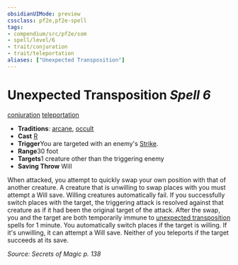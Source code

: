 ```yaml
---
obsidianUIMode: preview
cssclass: pf2e,pf2e-spell
tags:
- compendium/src/pf2e/som
- spell/level/6
- trait/conjuration
- trait/teleportation
aliases: ["Unexpected Transposition"]
---
```

# Unexpected Transposition *Spell 6*   
[conjuration](../../rules/traits/conjuration.md)  [teleportation](../../rules/traits/teleportation.md)  

- **Traditions**: [arcane](../../rules/traits/arcane.md), [occult](../../rules/traits/occult.md)
- **Cast** [R](../../rules/core-rulebook/chapter-9-playing-the-game.md#Actions "Reaction") 
- **Trigger**You are targeted with an enemy's [Strike](../../rules/actions/strike.md).
- **Range**30 foot
- **Targets**1 creature other than the triggering enemy
- **Saving Throw** Will

When attacked, you attempt to quickly swap your own position with that of another creature. A creature that is unwilling to swap places with you must attempt a Will save. Willing creatures automatically fail. If you successfully switch places with the target, the triggering attack is resolved against that creature as if it had been the original target of the attack. After the swap, you and the target are both temporarily immune to [unexpected transposition](../../../..//TTRPGShare-Pathfinder-2E-Vault/compendium/spells/unexpected-transposition-som.md) spells for 1 minute. You automatically switch places if the target is willing. If it's unwilling, it can attempt a Will save. Neither of you teleports if the target succeeds at its save.

*Source: Secrets of Magic p. 138*